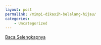 ```yaml
---
layout: post
permalink: /mimpi-dikasih-belalang-hijau/
categories:
    - Uncategorized
---
```


[Baca Selengkapnya](/07)